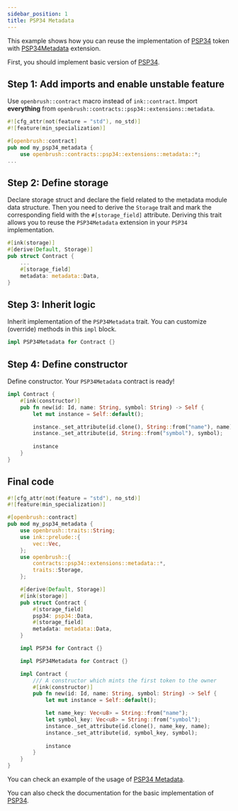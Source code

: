 ```yaml
---
sidebar_position: 1
title: PSP34 Metadata
---
```


This example shows how you can reuse the implementation of [PSP34](https://github.com/727-Ventures/openbrush-contracts/tree/main/contracts/src/token/psp34) token with [PSP34Metadata](https://github.com/727-Ventures/openbrush-contracts/tree/main/contracts/src/token/psp34/extensions/metadata.rs) extension.

First, you should implement basic version of [PSP34](/docs/OpenBrush/smart-contracts/PSP34).

## Step 1: Add imports and enable unstable feature

Use `openbrush::contract` macro instead of `ink::contract`. Import **everything** from 
`openbrush::contracts::psp34::extensions::metadata`.

```rust
#![cfg_attr(not(feature = "std"), no_std)]
#![feature(min_specialization)]

#[openbrush::contract]
pub mod my_psp34_metadata {
    use openbrush::contracts::psp34::extensions::metadata::*;
...
```

## Step 2: Define storage

Declare storage struct and declare the field related to the metadata module data structure. 
Then you need to derive the `Storage` trait and mark the corresponding field with 
the `#[storage_field]` attribute. Deriving this trait allows you to reuse the 
`PSP34Metadata` extension in your `PSP34` implementation.

```rust
#[ink(storage)]
#[derive(Default, Storage)]
pub struct Contract {
    ...
    #[storage_field]
    metadata: metadata::Data,
}
```

## Step 3: Inherit logic

Inherit implementation of the `PSP34Metadata` trait. You can customize (override) methods in this `impl` block.

```rust
impl PSP34Metadata for Contract {}
```

## Step 4: Define constructor

Define constructor. Your `PSP34Metadata` contract is ready!

```rust
impl Contract {
    #[ink(constructor)]
    pub fn new(id: Id, name: String, symbol: String) -> Self {
        let mut instance = Self::default();

        instance._set_attribute(id.clone(), String::from("name"), name);
        instance._set_attribute(id, String::from("symbol"), symbol);
        
        instance
    }
}
```

## Final code

```rust
#![cfg_attr(not(feature = "std"), no_std)]
#![feature(min_specialization)]

#[openbrush::contract]
pub mod my_psp34_metadata {
    use openbrush::traits::String;
    use ink::prelude::{
        vec::Vec,
    };
    use openbrush::{
        contracts::psp34::extensions::metadata::*,
        traits::Storage,
    };

    #[derive(Default, Storage)]
    #[ink(storage)]
    pub struct Contract {
        #[storage_field]
        psp34: psp34::Data,
        #[storage_field]
        metadata: metadata::Data,
    }

    impl PSP34 for Contract {}

    impl PSP34Metadata for Contract {}

    impl Contract {
        /// A constructor which mints the first token to the owner
        #[ink(constructor)]
        pub fn new(id: Id, name: String, symbol: String) -> Self {
            let mut instance = Self::default();

            let name_key: Vec<u8> = String::from("name");
            let symbol_key: Vec<u8> = String::from("symbol");
            instance._set_attribute(id.clone(), name_key, name);
            instance._set_attribute(id, symbol_key, symbol);
            
            instance
        }
    }
}
```

You can check an example of the usage of [PSP34 Metadata](https://github.com/727-Ventures/openbrush-contracts/tree/main/examples/psp34_extensions/metadata).

You can also check the documentation for the basic implementation of [PSP34](/docs/OpenBrush/smart-contracts/PSP34).

